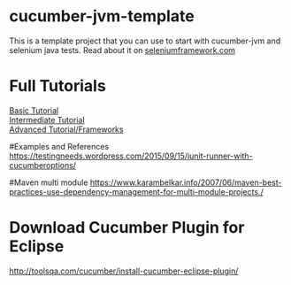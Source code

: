 cucumber-jvm-template
=====================

This is a template project that you can use to start with cucumber-jvm and selenium java tests. Read about it on [seleniumframework.com](http://www.seleniumframework.com/cucumber-jvm-3/cucumber-jvm-and-selenium/)

# Full Tutorials

[Basic Tutorial](http://www.seleniumframework.com/cucumber-jvm-3/cucumber-jvm-and-selenium/)  
[Intermediate Tutorial](http://www.seleniumframework.com/cucumber-jvm-3/parameterize-browser/)  
[Advanced Tutorial/Frameworks](http://www.seleniumframework.com/cucumber-jvm-3/what-are-frameworks/)

#Examples and References
https://testingneeds.wordpress.com/2015/09/15/junit-runner-with-cucumberoptions/

#Maven multi module
https://www.karambelkar.info/2007/06/maven-best-practices-use-dependency-management-for-multi-module-projects./


# Download Cucumber Plugin for Eclipse
http://toolsqa.com/cucumber/install-cucumber-eclipse-plugin/
